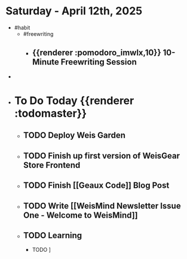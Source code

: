 # Saturday - April 12th, 2025
- #habit
	- #freewriting
		- ## {{renderer :pomodoro_imwlx,10}} 10-Minute Freewriting Session
-
- # To Do Today {{renderer :todomaster}}
	- ## TODO Deploy Weis Garden
	- ## TODO Finish up first version of WeisGear Store Frontend
	- ## TODO Finish [[Geaux Code]] Blog Post
	- ## TODO Write [[WeisMind Newsletter Issue One - Welcome to WeisMind]]
	- ## TODO Learning
		- TODO ]